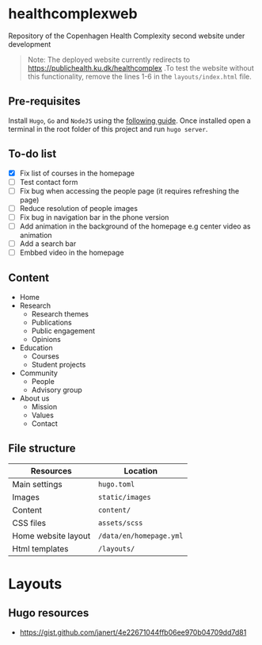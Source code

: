 # healthcomplexweb
Repository of the Copenhagen Health Complexity second website under development

> Note: The deployed website currently redirects to https://publichealth.ku.dk/healthcomplex .To test the website without this functionality, remove the lines 1-6 in the `layouts/index.html` file.

## Pre-requisites

Install `Hugo`, `Go` and `NodeJS` using the [following guide](https://docs.gethugothemes.com/educenter/installation/).
Once installed open a terminal in the root folder of this project and run `hugo server`.

## To-do list

- [X] Fix list of courses in the homepage
- [ ] Test contact form
- [ ] Fix bug when accessing the people page (it requires refreshing the page)
- [ ] Reduce resolution of people images
- [ ] Fix bug in navigation bar in the phone version
- [ ] Add animation in the background of the homepage e.g center video as animation
- [ ] Add a search bar
- [ ] Embbed video in the homepage

## Content

- Home
- Research
  - Research themes
  - Publications
  - Public engagement
  - Opinions
- Education
  - Courses
  - Student projects
- Community
  - People
  - Advisory group
- About us
  - Mission
  - Values
  - Contact


## File structure

| Resources | Location |
| --- | ----------- |
| Main settings | `hugo.toml` |
|Images | `static/images` |
|Content | `content/` | 
|CSS files | `assets/scss` | 
|Home website layout | `/data/en/homepage.yml` |
|Html templates | `/layouts/` |

# Layouts


## Hugo resources

- https://gist.github.com/janert/4e22671044ffb06ee970b04709dd7d81
